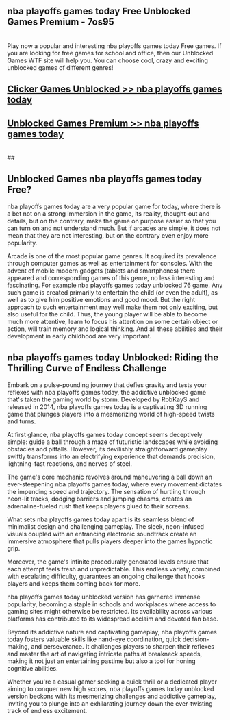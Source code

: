 ## nba playoffs games today Free Unblocked Games Premium - 7os95 <br>
<br>
Play now a popular and interesting nba playoffs games today Free games. If you are looking for free games for school and office, then our Unblocked Games WTF site will help you. You can choose cool, crazy and exciting unblocked games of different genres!


##  [Clicker Games Unblocked >> nba playoffs games today](http://freeplayer.one?title=nba_playoffs_games_today&ref=04)

##  [Unblocked Games Premium >> nba playoffs games today](http://freeplayer.one?title=nba_playoffs_games_today&ref=04)
  <br>
  ##



## Unblocked Games nba playoffs games today Free?

nba playoffs games today are a very popular game for today, where there is a bet not on a strong immersion in the game, its reality, thought-out and details, but on the contrary, make the game on purpose easier so that you can turn on and not understand much. But if arcades are simple, it does not mean that they are not interesting, but on the contrary even enjoy more popularity.

Arcade is one of the most popular game genres. It acquired its prevalence through computer games as well as entertainment for consoles. With the advent of mobile modern gadgets (tablets and smartphones) there appeared and corresponding games of this genre, no less interesting and fascinating. For example nba playoffs games today unblocked 76 game. Any such game is created primarily to entertain the child (or even the adult), as well as to give him positive emotions and good mood. But the right approach to such entertainment may well make them not only exciting, but also useful for the child. Thus, the young player will be able to become much more attentive, learn to focus his attention on some certain object or action, will train memory and logical thinking. And all these abilities and their development in early childhood are very important.

##  nba playoffs games today Unblocked: Riding the Thrilling Curve of Endless Challenge

Embark on a pulse-pounding journey that defies gravity and tests your reflexes with nba playoffs games today, the addictive unblocked game that's taken the gaming world by storm. Developed by RobKayS and released in 2014, nba playoffs games today is a captivating 3D running game that plunges players into a mesmerizing world of high-speed twists and turns.

At first glance, nba playoffs games today concept seems deceptively simple: guide a ball through a maze of futuristic landscapes while avoiding obstacles and pitfalls. However, its devilishly straightforward gameplay swiftly transforms into an electrifying experience that demands precision, lightning-fast reactions, and nerves of steel.

The game's core mechanic revolves around maneuvering a ball down an ever-steepening nba playoffs games today, where every movement dictates the impending speed and trajectory. The sensation of hurtling through neon-lit tracks, dodging barriers and jumping chasms, creates an adrenaline-fueled rush that keeps players glued to their screens.

What sets nba playoffs games today apart is its seamless blend of minimalist design and challenging gameplay. The sleek, neon-infused visuals coupled with an entrancing electronic soundtrack create an immersive atmosphere that pulls players deeper into the games hypnotic grip.

Moreover, the game's infinite procedurally generated levels ensure that each attempt feels fresh and unpredictable. This endless variety, combined with escalating difficulty, guarantees an ongoing challenge that hooks players and keeps them coming back for more.

nba playoffs games today unblocked version has garnered immense popularity, becoming a staple in schools and workplaces where access to gaming sites might otherwise be restricted. Its availability across various platforms has contributed to its widespread acclaim and devoted fan base.

Beyond its addictive nature and captivating gameplay, nba playoffs games today fosters valuable skills like hand-eye coordination, quick decision-making, and perseverance. It challenges players to sharpen their reflexes and master the art of navigating intricate paths at breakneck speeds, making it not just an entertaining pastime but also a tool for honing cognitive abilities.

Whether you're a casual gamer seeking a quick thrill or a dedicated player aiming to conquer new high scores, nba playoffs games today unblocked version beckons with its mesmerizing challenges and addictive gameplay, inviting you to plunge into an exhilarating journey down the ever-twisting track of endless excitement.
